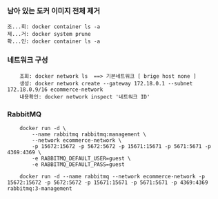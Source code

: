 ### 남아 있는 도커 이미지 전체 제거
    조...회: docker container ls -a
    제...거: docker system prune 
    확...인: docker container ls -a

### 네트워크 구성
```
    조회: docker network ls  ==> 기본네트워크 [ brige host none ]
    생성: docker network create --gateway 172.18.0.1 --subnet 172.18.0.9/16 ecommerce-network
    내용확인: docker network inspect '네트워크 ID'
```

### RabbitMQ
```
    docker run -d \
        --name rabbitmq rabbitmq:management \
        --network ecommerce-network \
        -p 15672:15672 -p 5672:5672 -p 15671:15671 -p 5671:5671 -p 4369:4369 \
        -e RABBITMQ_DEFAULT_USER=guest \
        -e RABBITMQ_DEFAULT_PASS=guest 

    docker run -d --name rabbitmq --network ecommerce-network -p 15672:15672 -p 5672:5672 -p 15671:15671 -p 5671:5671 -p 4369:4369 rabbitmq:3-management
```



